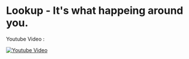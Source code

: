 # Lookup - It's what happeing around you.

Youtube Video : 

[![Youtube Video](https://img.youtube.com/vi/9tkLbXP9sR8/0.jpg)](https://www.youtube.com/watch?v=9tkLbXP9sR8)
